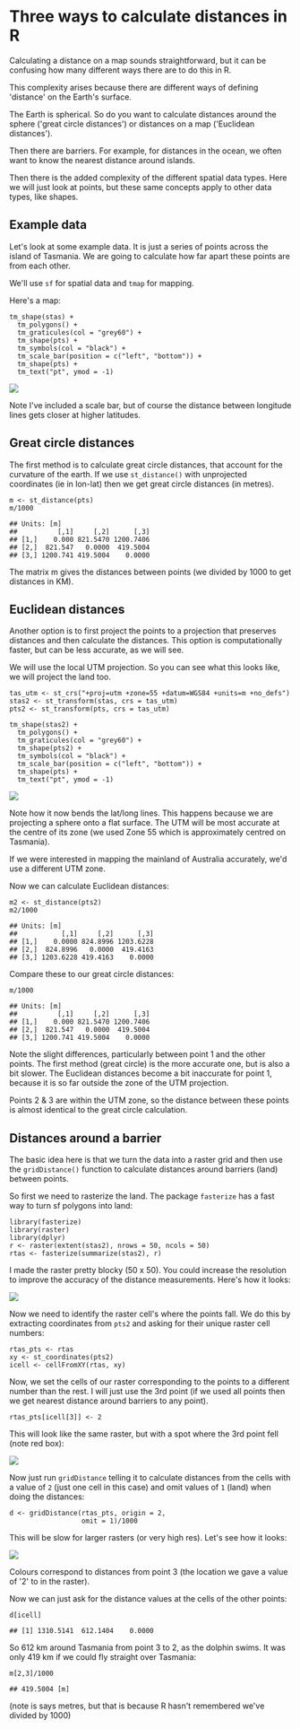 Three ways to calculate distances in R
======================================

Calculating a distance on a map sounds straightforward, but it can be
confusing how many different ways there are to do this in R.

This complexity arises because there are different ways of defining
'distance' on the Earth's surface.

The Earth is spherical. So do you want to calculate distances around the
sphere ('great circle distances') or distances on a map ('Euclidean
distances').

Then there are barriers. For example, for distances in the ocean, we
often want to know the nearest distance around islands.

Then there is the added complexity of the different spatial data types.
Here we will just look at points, but these same concepts apply to other
data types, like shapes.

Example data
------------

Let's look at some example data. It is just a series of points across
the island of Tasmania. We are going to calculate how far apart these
points are from each other.

We'll use `sf` for spatial data and `tmap` for mapping.

Here's a map:

    tm_shape(stas) +
      tm_polygons() +
      tm_graticules(col = "grey60") +
      tm_shape(pts) +
      tm_symbols(col = "black") +
      tm_scale_bar(position = c("left", "bottom")) +
      tm_shape(pts) +
      tm_text("pt", ymod = -1)

![](/images/blogs-2020/calculating-distances-in-R_files/figure-markdown_strict/unnamed-chunk-2-1.png)

Note I've included a scale bar, but of course the distance between
longitude lines gets closer at higher latitudes.

Great circle distances
-------------------------

The first method is to calculate great circle distances, that account
for the curvature of the earth. If we use `st_distance()` with
unprojected coordinates (ie in lon-lat) then we get great circle
distances (in metres).

    m <- st_distance(pts)
    m/1000

    ## Units: [m]
    ##          [,1]     [,2]      [,3]
    ## [1,]    0.000 821.5470 1200.7406
    ## [2,]  821.547   0.0000  419.5004
    ## [3,] 1200.741 419.5004    0.0000

The matrix m gives the distances between points (we divided by 1000 to
get distances in KM).

Euclidean distances
----------------------

Another option is to first project the points to a projection that
preserves distances and then calculate the distances. This option is
computationally faster, but can be less accurate, as we will see.

We will use the local UTM projection. So you can see what this looks
like, we will project the land too.

    tas_utm <- st_crs("+proj=utm +zone=55 +datum=WGS84 +units=m +no_defs")
    stas2 <- st_transform(stas, crs = tas_utm)
    pts2 <- st_transform(pts, crs = tas_utm)

    tm_shape(stas2) +
      tm_polygons() +
      tm_graticules(col = "grey60") +
      tm_shape(pts2) +
      tm_symbols(col = "black") +
      tm_scale_bar(position = c("left", "bottom")) +
      tm_shape(pts) +
      tm_text("pt", ymod = -1)

![](/images/blogs-2020/calculating-distances-in-R_files/figure-markdown_strict/unnamed-chunk-4-1.png)

Note how it now bends the lat/long lines. This happens because we are
projecting a sphere onto a flat surface. The UTM will be most accurate
at the centre of its zone (we used Zone 55 which is approximately
centred on Tasmania).

If we were interested in mapping the mainland of Australia accurately,
we'd use a different UTM zone.

Now we can calculate Euclidean distances:

    m2 <- st_distance(pts2)
    m2/1000

    ## Units: [m]
    ##           [,1]     [,2]      [,3]
    ## [1,]    0.0000 824.8996 1203.6228
    ## [2,]  824.8996   0.0000  419.4163
    ## [3,] 1203.6228 419.4163    0.0000

Compare these to our great circle distances:

    m/1000

    ## Units: [m]
    ##          [,1]     [,2]      [,3]
    ## [1,]    0.000 821.5470 1200.7406
    ## [2,]  821.547   0.0000  419.5004
    ## [3,] 1200.741 419.5004    0.0000

Note the slight differences, particularly between point 1 and the other
points. The first method (great circle) is the more accurate one, but is
also a bit slower. The Euclidean distances become a bit inaccurate for
point 1, because it is so far outside the zone of the UTM projection.

Points 2 & 3 are within the UTM zone, so the distance between these
points is almost identical to the great circle calculation.

Distances around a barrier
-----------------------------

The basic idea here is that we turn the data into a raster grid and then
use the `gridDistance()` function to calculate distances around barriers
(land) between points.

So first we need to rasterize the land. The package `fasterize` has a
fast way to turn sf polygons into land:

    library(fasterize)
    library(raster)
    library(dplyr)
    r <- raster(extent(stas2), nrows = 50, ncols = 50)
    rtas <- fasterize(summarize(stas2), r)

I made the raster pretty blocky (50 x 50). You could increase the
resolution to improve the accuracy of the distance measurements. Here's
how it looks:

![](/images/blogs-2020/calculating-distances-in-R_files/figure-markdown_strict/unnamed-chunk-8-1.png)

Now we need to identify the raster cell's where the points fall. We do
this by extracting coordinates from `pts2` and asking for their unique
raster cell numbers:

    rtas_pts <- rtas
    xy <- st_coordinates(pts2)
    icell <- cellFromXY(rtas, xy)

Now, we set the cells of our raster corresponding to the points to a
different number than the rest. I will just use the 3rd point (if we
used all points then we get nearest distance around barriers to any
point).

    rtas_pts[icell[3]] <- 2

This will look like the same raster, but with a spot where the 3rd point
fell (note red box):

![](/images/blogs-2020/calculating-distances-in-R_files/figure-markdown_strict/unnamed-chunk-11-1.png)

Now just run `gridDistance` telling it to calculate distances from the
cells with a value of `2` (just one cell in this case) and omit values
of `1` (land) when doing the distances:

    d <- gridDistance(rtas_pts, origin = 2,
                      omit = 1)/1000

This will be slow for larger rasters (or very high res). Let's see how
it looks:

![](/images/blogs-2020/calculating-distances-in-R_files/figure-markdown_strict/unnamed-chunk-13-1.png)

Colours correspond to distances from point 3 (the location we gave a value of '2' to in the raster).

Now we can just ask for the distance values at the cells of the other
points:

    d[icell]

    ## [1] 1310.5141  612.1404    0.0000

So 612 km around Tasmania from point 3 to 2, as the dolphin swims. It
was only 419 km if we could fly straight over Tasmania:

    m[2,3]/1000

    ## 419.5004 [m]

(note is says metres, but that is because R hasn't remembered we've
divided by 1000)
